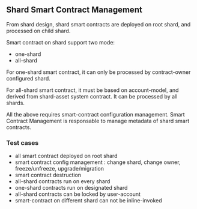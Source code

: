 
## Shard Smart Contract Management

From shard design, shard smart contracts are deployed on root shard, and processed on child shard.

Smart contract on shard support two mode:
* one-shard
* all-shard

For one-shard smart contract, it can only be processed by contract-owner configured shard.

For all-shard smart contract, it must be based on account-model, and derived from shard-asset system contract.  It can be processed by all shards.

All the above requires smart-contract configuration management.  Smart Contract Management is responsable to manage metadata of shard smart contracts.

### Test cases

* all smart contract deployed on root shard
* smart contract config management : change shard, change owner, freeze/unfreeze, upgrade/migration
* smart contract destruction
* all-shard contracts run on every shard
* one-shard contracts run on designated shard
* all-shard contracts can be locked by user-account
* smart-contract on different shard can not be inline-invoked
